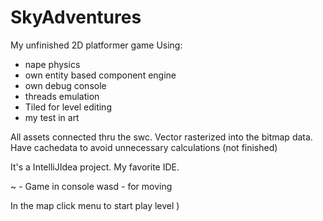 SkyAdventures
=============

My unfinished 2D platformer game
Using:
- nape physics
- own entity based component engine
- own debug console
- threads emulation
- Tiled for level editing
- my test in art

All assets connected thru the swc. Vector rasterized into the bitmap data. 
Have cachedata to avoid unnecessary calculations (not finished)

It's a IntelliJIdea project. My favorite IDE.

~ - Game in console
wasd - for moving

In the map click menu to start play level )